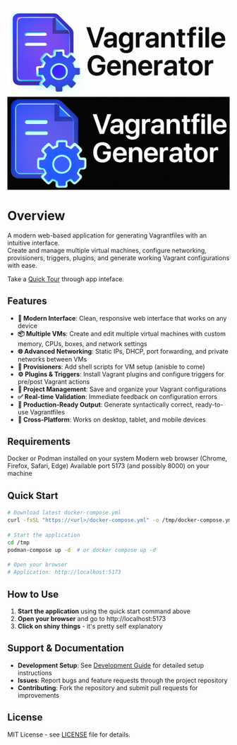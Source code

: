 ![logo](./docs/pics/logo_light.png#gh-light-mode-only)
![logo](./docs/pics/logo_dark.png#gh-dark-mode-only)
# Overview

A modern web-based application for generating Vagrantfiles with an intuitive interface.  
Create and manage multiple virtual machines, configure networking, provisioners, triggers, plugins, and generate working Vagrant configurations with ease.  

Take a [Quick Tour](./docs/APP_OVERVIEW.md) through app inteface.

## Features

- **🚀 Modern Interface**: Clean, responsive web interface that works on any device
- **📦 Multiple VMs**: Create and edit multiple virtual machines with custom memory, CPUs, boxes, and network settings
- **🌐 Advanced Networking**: Static IPs, DHCP, port forwarding, and private networks between VMs
- **🔧 Provisioners**: Add shell scripts for VM setup (anisble to come)
- **⚙️ Plugins & Triggers**: Install Vagrant plugins and configure triggers for pre/post Vagrant actions
- **💾 Project Management**: Save and organize your Vagrant configurations
- **✅ Real-time Validation**: Immediate feedback on configuration errors
- **📝 Production-Ready Output**: Generate syntactically correct, ready-to-use Vagrantfiles
- **📱 Cross-Platform**: Works on desktop, tablet, and mobile devices

## Requirements
Docker or Podman installed on your system
Modern web browser (Chrome, Firefox, Safari, Edge)
Available port 5173 (and possibly 8000) on your machine

## Quick Start

```bash
# Download latest docker-compose.yml
curl -fsSL "https://<url>/docker-compose.yml" -o /tmp/docker-compose.yml

# Start the application
cd /tmp
podman-compose up -d  # or docker compose up -d

# Open your browser
# Application: http://localhost:5173
```

## How to Use

1. **Start the application** using the quick start command above
2. **Open your browser** and go to http://localhost:5173
3. **Click on shiny things** - it's pretty self explanatory

## Support & Documentation

- **Development Setup**: See [Development Guide](DEVELOPMENT.md) for detailed setup instructions
- **Issues**: Report bugs and feature requests through the project repository
- **Contributing**: Fork the repository and submit pull requests for improvements

## License

MIT License - see [LICENSE](LICENSE) file for details.
